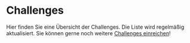 # Challenges

Hier finden Sie eine Übersicht der Challenges. Die Liste wird regelmäßig aktualisiert. Sie können gerne noch weitere
[Challenges einreichen](/partner)!
